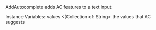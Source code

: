 AddAutocomplete adds AC features to a text input

Instance Variables:
	values	<(Collection of: String>	the values that AC suggests

